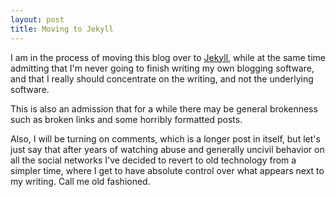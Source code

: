 ```yaml
---
layout: post
title: Moving to Jekyll
---
```


I am in the process of moving this blog over to
[Jekyll](https://jekyllrb.com/), while at the same time admitting that I'm
never going to finish writing my own blogging software, and that I really
should concentrate on the writing, and not the underlying software.

This is also an admission that for a while there may be general brokenness
such as broken links and some horribly formatted posts.

Also, I will be turning on comments, which is a longer post in itself, but
let's just say that after years of watching abuse and generally uncivil
behavior on all the social networks I've decided to revert to old technology
from a simpler time, where I get to have absolute control over what appears
next to my writing. Call me old fashioned.
